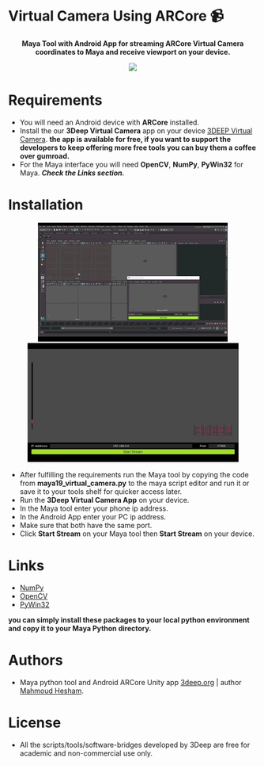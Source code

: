 # Virtual Camera Using ARCore :video_camera:
<p align="center"><b>Maya Tool with Android App for streaming ARCore Virtual Camera coordinates to Maya and receive viewport on your device.</b></p>

<p align="center">
  <img src="3deep_virtualcamera_demo.gif?raw=true">
</p>

# Requirements
* You will need an Android device with **ARCore** installed.
* Install the our **3Deep Virtual Camera** app on your device [3DEEP Virtual Camera](https://gum.co/vCjz).
**the app is available for free, if you want to support the developers to keep offering more free tools you can buy them a coffee over gumroad.**
* For the Maya interface you will need **OpenCV**, **NumPy**, **PyWin32** for Maya. ***Check the Links section.***

# Installation

<p align="center">
  <img width="384" height="240" src="vc_maya.gif?raw=true">
  <img width="427" height="240" src="vc_android.gif?raw=true">
</p>

* After fulfilling the requirements run the Maya tool by copying the code from **maya19_virtual_camera.py** to the maya script editor and run it or save it to your tools shelf for quicker access later.
* Run the **3Deep Virtual Camera App** on your device.
* In the Maya tool enter your phone ip address.
* In the Android App enter your PC ip address.
* Make sure that both have the same port.
* Click **Start Stream** on your Maya tool then **Start Stream** on your device.

# Links
* [NumPy](https://drive.google.com/open?id=0BwsYd1k8t0lEfjJqV21yTnd2elVhNXEyTXhHclhxbDhvWVF5WWZUeVFISWViaFh1TzhrNTQ)
* [OpenCV](https://pypi.org/project/opencv-python)
* [PyWin32](https://pypi.org/project/pywin32)

**you can simply install these packages to your local python environment and copy it to your Maya Python directory.**

# Authors
* Maya python tool and Android ARCore Unity app [3deep.org](https://www.3deep.org) | author [Mahmoud Hesham](https://github.com/MahmoudHesham).

# License
* All the scripts/tools/software-bridges developed by 3Deep are free for academic and non-commercial use only.

